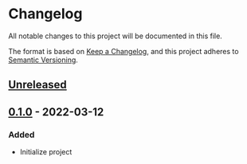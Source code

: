 # Changelog

All notable changes to this project will be documented in this file.

The format is based on [Keep a Changelog](https://keepachangelog.com/en/1.0.0/),
and this project adheres to [Semantic Versioning](https://semver.org/spec/v2.0.0.html).

## [Unreleased]

## [0.1.0] - 2022-03-12

### Added

- Initialize project

[Unreleased]: https://github.com/hapakaien/hugo-themes/compare/basajan/v0.1.0...HEAD
[0.1.0]: https://github.com/hapakaien/hugo-themes/releases/tag/basajan/v0.1.0

